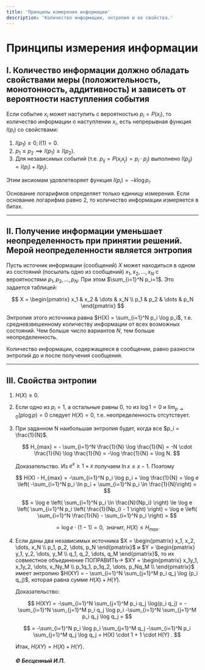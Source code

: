 ```yaml
---
title: 'Принципы измерения информации'
description: 'Количество информации, энтропия и ее свойства.'
---
```


# Принципы измерения информации

## I. Количество информации должно обладать свойствами меры (положительность, монотонность, аддитивность) и зависеть от вероятности наступления события

Если событие $x_i$ может наступить с вероятностью $p_i = P(x_i)$, то количество информации о наступлении $x_i$, есть непрерывная функция $I(p_i)$ со свойствами:
1. $I(p_1) \ge 0; I(1) = 0$.
2. $p_1 \le p_2 \implies I(p_1) \ge I(p_2)$.
3. Для независимых событий (т.е. $p_{ij} = P(x_i x_j) = p_i \cdot p_j$) выполнено $I(p_{ij}) = I(p_i) + I(p_j)$.

Этим аксиомам удовлетворяет функция $I(p_i) = -k \log p_i$.

Основание логарифмов определяет только единицу измерения. Если основание логарифма равно 2, то количество информации измеряется в битах.

---

## II. Получение информации уменьшает неопределенность при принятии решений. Мерой неопределенности является энтропия

Пусть источник информации (сообщений) $X$ может находиться в одном из состояний (посылать одно из сообщений) $x_1, x_2, \dots, x_N$ с вероятностями $p_1, p_2, \dots, p_N$. При этом $\sum_{i=1}^N p_i=1$. Это задается таблицей:

$$
X = \begin{pmatrix} x_1 & x_2 & \dots & x_N \\ p_1 & p_2 & \dots & p_N \end{pmatrix}
$$

Энтропия этого источника равна $H(X) = \sum_{i=1}^N p_i \log p_i$, т.е. средневзвешенному количеству информации от всех возможных состояний. Чем больше число вариантов $N$, тем больше неопределенность.

Количество информации, содержащееся в сообщении, равно разности энтропий до и после получения сообщения.

---

## III. Свойства энтропии

1. $H(X) \ge 0$.
2. Если одно из $p_i=1$, а остальные равны 0, то из $\log 1=0$ и $\lim_{p \to 0} (p \log p) = 0$ следует $H(X)=0$, т.е. неопределенность отсутствует.
3. При заданном N наибольшая энтропия будет, когда все $p_i = \frac{1}{N}$.

   $$
   H_{max} = - \sum_{i=1}^N \frac{1}{N} \log \frac{1}{N} = -N \cdot \frac{1}{N} \log \frac{1}{N} = -\log \frac{1}{N} = \log N.
   $$

   Доказательство. Из $e^x \ge 1+x$ получаем $\ln x \le x-1$. Поэтому

   $$
   H(X) - H_{max} = -\sum_{i=1}^N  p_i \log p_i + \log \frac{1}{N} = \log e \left( -\sum_{i=1}^N  p_i \ln p_i + \sum_{i=1}^N  p_i \ln \frac{1}{N}\right) =
   $$

   $$
   = \log e \left( \sum_{i=1}^N  p_i \ln \frac{N}{Np_i} \right) \le \log e \left( \sum_{i=1}^N p_i \left( \frac{1}{Np_i} - 1 \right) \right) = \log e \left( \sum_{i=1}^N  \frac{1}{N} - \sum_{i=1}^N  p_i \right) =
   $$

   $$
   = \log e \cdot (1-1) = 0, \text{ значит, } H(X) \le H_{max}.
   $$

4. Если даны два независимых источника $X = \begin{pmatrix} x_1, x_2, \dots, x_N \\ p_1, p_2, \dots, p_N \end{pmatrix}$ и $Y = \begin{pmatrix} y_1, y_2, \dots, y_M \\ q_1, q_2, \dots, q_M \end{pmatrix}$, то их совместное объединение ПОПРАВИТЬ-> $XY = \begin{pmatrix} x_1y_1, x_1y_2, \dots, x_Ny_M \\ p_1q_1, p_1q_2, \dots, p_Nq_M \\  \end{pmatrix}$ имеет энтропию $H(XY) = - \sum_{i=1}^N \sum_{j=1}^M p_i q_j \log (p_i q_j)$, которая равна сумме $H(X) + H(Y)$.

   Доказательство:

   $$
   H(XY) = -\sum_{i=1}^N \sum_{j=1}^M p_i q_j \log(p_i q_j) = -\sum_{i=1}^N \sum_{j=1}^M p_i q_j \log p_i -\sum_{i=1}^N \sum_{j=1}^M p_i q_j \log q_j =
   $$

   $$
   = -\sum_{i=1}^N p_i \log p_i \sum_{j=1}^M q_j -\sum_{i=1}^N p_i \sum_{j=1}^M q_j \log q_j  = H(X) \cdot 1 + 1 \cdot H(Y) .
   $$

   Итак, $H(XY) = H(X) + H(Y)$.

   ##### © Бесценный И.П.